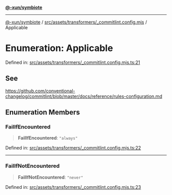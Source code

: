 [**@-xun/symbiote**](../../../../../README.md)

***

[@-xun/symbiote](../../../../../README.md) / [src/assets/transformers/\_commitlint.config.mjs](../README.md) / Applicable

# Enumeration: Applicable

Defined in: [src/assets/transformers/\_commitlint.config.mjs.ts:21](https://github.com/Xunnamius/symbiote/blob/ee28fd25e233e1ad9b7043e0faa8defae74dbe7b/src/assets/transformers/_commitlint.config.mjs.ts#L21)

## See

https://github.com/conventional-changelog/commitlint/blob/master/docs/reference/rules-configuration.md

## Enumeration Members

### FailIfEncountered

> **FailIfEncountered**: `"always"`

Defined in: [src/assets/transformers/\_commitlint.config.mjs.ts:22](https://github.com/Xunnamius/symbiote/blob/ee28fd25e233e1ad9b7043e0faa8defae74dbe7b/src/assets/transformers/_commitlint.config.mjs.ts#L22)

***

### FailIfNotEncountered

> **FailIfNotEncountered**: `"never"`

Defined in: [src/assets/transformers/\_commitlint.config.mjs.ts:23](https://github.com/Xunnamius/symbiote/blob/ee28fd25e233e1ad9b7043e0faa8defae74dbe7b/src/assets/transformers/_commitlint.config.mjs.ts#L23)
